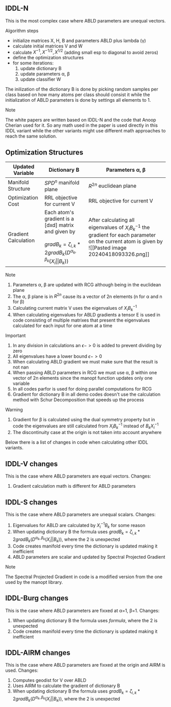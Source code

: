 
## IDDL-N

This is the most complex case where ABLD parameters are unequal vectors.

Algorithm steps
- initialize matrices X, H, B and parameters ABLD plus lambda (γ)
- calculate initial matrices V and W
- calculate $X^{-1}, X^{-1/2}, X^{1/2}$  (adding small esp to diagonal to avoid zeros)
- define the optimization structures
- for some iterations:
  1) update dictionary B
  2) update parameters α, β
  3) update classifier W

The inilization of the dictionary B is done by picking random samples per class based on how many atoms per class should consist it while the initialization of ABLD parameters is done by settings all elements to 1.

> [!note]
> The white papers are written based on IDDL-N and the code that Anoop Cherian used for it. So any math used in the paper is used directly in this IDDL variant while the other variants might use different math approaches to reach the same solution.
## Optimization Structures

| Updated Variable     | Dictionary B                                                                                                                          | Parameters α, β                                                                                                                                             |
| -------------------- | ------------------------------------------------------------------------------------------------------------------------------------- | ----------------------------------------------------------------------------------------------------------------------------------------------------------- |
| Manifold Structure   | $SPD^{n}$ manifold plane                                                                                                              | $R^{2n}$ euclidean plane                                                                                                                                    |
| Optimization Cost    | RRL objective for current V                                                                                                           | RRL objective for current V                                                                                                                                 |
| Gradient Calculation | Each atom's gradient is a \[dxd] matrix and given by<br><br>$gradB_k = \zeta_{i,k} * 2 gradB_k( D^{\alpha_k,\beta_k}(X_i \|\| B_k) )$ | After calculating all eigenvalues of $X_i B_k^{-1}$ the gradient for each parameter on the current atom is given by<br>![[Pasted image 20240418093326.png]] |

> [!note]
> 1) Parameters α, β are updated with RCG although being in the euclidean plane
> 2) The α, β plane is in $R^{2n}$ cause its a vector of 2n elements (n for α and n for β)
> 3) Calculating current matrix V uses the eigenvalues of $X_i B_k^{-1}$ 
> 4) When calculating eigenvalues for ABLD gradients a tensor E is used in code consisting of multiple matrixes that present the eigenvalues calculated for each input for one atom at a time

> [!important]
> 1) In any division in calculations an $\epsilon->0$ is added to prevent dividing by zero
> 2) All eigenvalues have a lower bound  $\epsilon->0$
> 3) When calculating ABLD gradient we must make sure that the result is not nan
> 4) When passing ABLD parameters in RCG we must use α, β within one vector of 2n elements since the manopt function updates only one variable
> 5) In all codes parfor is used for doing parallel computations for RCG
> 6) Gradient for dictionary B in all demo codes doesn't use the calculation method with Schur Decomposition that speeds up the process

> [!warning]
> 1) Gradient for β is calculated using the dual symmetry property but in code the eigenvalues are still calculated from $X_i B_k^{-1}$ instead of $B_k X_i^{-1}$
> 2) The discontinuity case at the origin is not taken into account anywhere

Below there is a list of changes in code when calculating other IDDL variants.

## IDDL-V changes

This is the case where ABLD parameters are equal vectors.
Changes:
1) Gradient calculation math is different for ABLD parameters
## IDDL-S changes

This is the case where ABLD parameters are unequal scalars.
Changes:
1) Eigenvalues for ABLD are calculated by $X_i^{-1} B_k$ for some reason
2) When updating dictionary B the formula uses $gradB_k = \zeta_{i,k} * 2 gradB_k( D^{\alpha_k,\beta_k}(X_i || B_k) )$, where the 2 is unexpected
3) Code creates manifold every time the dictionary is updated making it inefficient
4) ABLD parameters are scalar and updated by Spectral Projected Gradient

> [!note]
> The Spectral Projected Gradient in code is a modified version from the one used by the manopt library.

## IDDL-Burg changes

This is the case where ABLD parameters are fixxed at α=1, β=1.
Changes:
1) When updating dictionary B the formula uses $formula$, where the 2 is unexpected
2) Code creates manifold every time the dictionary is updated making it inefficient

## IDDL-AIRM changes

This is the case where ABLD parameters are fixxed at the origin and AIRM is used.
Changes:
1) Computes geodist for V over ABLD
2) Uses AIRM to calculate the gradient of dictionary B
3) When updating dictionary B the formula uses $gradB_k = \zeta_{i,k} * 2 gradB_k( D^{\alpha_k,\beta_k}(X_i || B_k) )$, where the 2 is unexpected